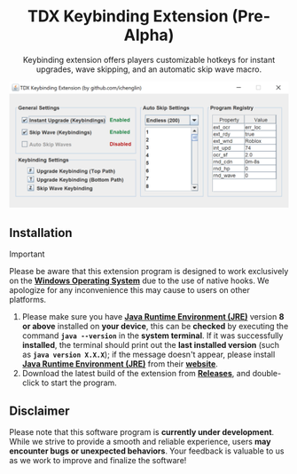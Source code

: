 <div align="center">
	<h1>TDX Keybinding Extension (Pre-Alpha)</h1>
	<p>Keybinding extension offers players customizable hotkeys for instant upgrades, wave skipping, and an automatic skip wave macro.</p>
	<img src="https://raw.githubusercontent.com/ichenglin/TDX_Keybinding_Extension/main/asset/extension_demo.png" alt="Extension Demo">
</div>

## Installation

> [!IMPORTANT]
> Please be aware that this extension program is designed to work exclusively on the
> **[Windows Operating System](https://support.microsoft.com/en-us/windows/which-version-of-windows-operating-system-am-i-running-628bec99-476a-2c13-5296-9dd081cdd808)**
> due to the use of native hooks. We apologize for any inconvenience this may cause to users on other platforms.

1. Please make sure you have **[Java Runtime Environment (JRE)](https://www.java.com/en/download/)** version **8 or above** installed on **your device**,
   this can be **checked** by executing the command **`java --version`** in the **system terminal**. If it was successfully **installed**,
   the terminal should print out the **last installed version** (such as **`java version X.X.X`**); if the message doesn't appear,
   please install **[Java Runtime Environment (JRE)](https://www.java.com/en/download/)** from their **[website](https://www.java.com/en/download/)**.
2. Download the latest build of the extension from **[Releases](https://github.com/ichenglin/TDX_Keybinding_Extension/releases)**, and double-click to start the program.

## Disclaimer

Please note that this software program is **currently under development**. While we strive to provide a smooth and reliable experience, users **may encounter bugs or unexpected behaviors**.
Your feedback is valuable to us as we work to improve and finalize the software!